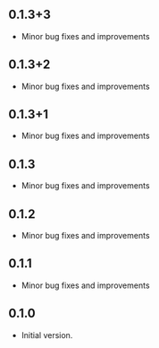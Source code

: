 ## 0.1.3+3

- Minor bug fixes and improvements

## 0.1.3+2

- Minor bug fixes and improvements

## 0.1.3+1

- Minor bug fixes and improvements

## 0.1.3

- Minor bug fixes and improvements

## 0.1.2

- Minor bug fixes and improvements

## 0.1.1

- Minor bug fixes and improvements

## 0.1.0

- Initial version.
